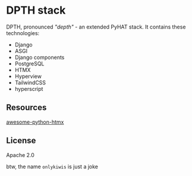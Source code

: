 # DPTH stack
DPTH, pronounced *"depth"* - an extended PyHAT stack. It contains these technologies:
- Django
- ASGI
- Django components
- PostgreSQL
- HTMX
- Hyperview
- TailwindCSS
- hyperscript

## Resources
[awesome-python-htmx](https://github.com/PyHAT-stack/awesome-python-htmx)

## License
Apache 2.0

btw, the name `onlykiwis` is just a joke